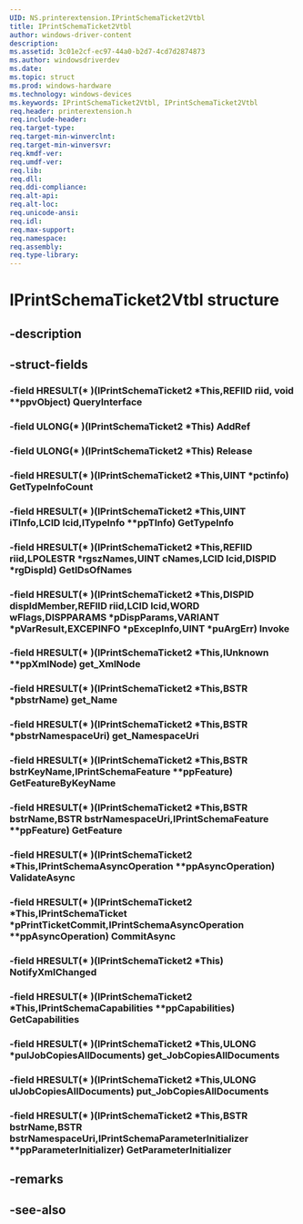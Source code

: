 ```yaml
---
UID: NS.printerextension.IPrintSchemaTicket2Vtbl
title: IPrintSchemaTicket2Vtbl
author: windows-driver-content
description: 
ms.assetid: 3c01e2cf-ec97-44a0-b2d7-4cd7d2874873
ms.author: windowsdriverdev
ms.date: 
ms.topic: struct
ms.prod: windows-hardware
ms.technology: windows-devices
ms.keywords: IPrintSchemaTicket2Vtbl, IPrintSchemaTicket2Vtbl
req.header: printerextension.h
req.include-header:
req.target-type:
req.target-min-winverclnt:
req.target-min-winversvr:
req.kmdf-ver:
req.umdf-ver:
req.lib:
req.dll:
req.ddi-compliance:
req.alt-api:
req.alt-loc:
req.unicode-ansi:
req.idl:
req.max-support:
req.namespace:
req.assembly:
req.type-library:
---
```


# IPrintSchemaTicket2Vtbl structure

## -description



## -struct-fields

### -field HRESULT(* )(IPrintSchemaTicket2 *This,REFIID riid, void **ppvObject) QueryInterface			
 	
### -field ULONG(* )(IPrintSchemaTicket2 *This) AddRef			
 	
### -field ULONG(* )(IPrintSchemaTicket2 *This) Release			
 	
### -field HRESULT(* )(IPrintSchemaTicket2 *This,UINT *pctinfo) GetTypeInfoCount			
 	
### -field HRESULT(* )(IPrintSchemaTicket2 *This,UINT iTInfo,LCID lcid,ITypeInfo **ppTInfo) GetTypeInfo			
 	
### -field HRESULT(* )(IPrintSchemaTicket2 *This,REFIID riid,LPOLESTR *rgszNames,UINT cNames,LCID lcid,DISPID *rgDispId) GetIDsOfNames			
 	
### -field HRESULT(* )(IPrintSchemaTicket2 *This,DISPID dispIdMember,REFIID riid,LCID lcid,WORD wFlags,DISPPARAMS *pDispParams,VARIANT *pVarResult,EXCEPINFO *pExcepInfo,UINT *puArgErr) Invoke			
 	
### -field HRESULT(* )(IPrintSchemaTicket2 *This,IUnknown **ppXmlNode) get_XmlNode			
 	
### -field HRESULT(* )(IPrintSchemaTicket2 *This,BSTR *pbstrName) get_Name			
 	
### -field HRESULT(* )(IPrintSchemaTicket2 *This,BSTR *pbstrNamespaceUri) get_NamespaceUri			
 	
### -field HRESULT(* )(IPrintSchemaTicket2 *This,BSTR bstrKeyName,IPrintSchemaFeature **ppFeature) GetFeatureByKeyName			
 	
### -field HRESULT(* )(IPrintSchemaTicket2 *This,BSTR bstrName,BSTR bstrNamespaceUri,IPrintSchemaFeature **ppFeature) GetFeature			
 	
### -field HRESULT(* )(IPrintSchemaTicket2 *This,IPrintSchemaAsyncOperation **ppAsyncOperation) ValidateAsync			
 	
### -field HRESULT(* )(IPrintSchemaTicket2 *This,IPrintSchemaTicket *pPrintTicketCommit,IPrintSchemaAsyncOperation **ppAsyncOperation) CommitAsync			
 	
### -field HRESULT(* )(IPrintSchemaTicket2 *This) NotifyXmlChanged			
 	
### -field HRESULT(* )(IPrintSchemaTicket2 *This,IPrintSchemaCapabilities **ppCapabilities) GetCapabilities			
 	
### -field HRESULT(* )(IPrintSchemaTicket2 *This,ULONG *pulJobCopiesAllDocuments) get_JobCopiesAllDocuments			
 	
### -field HRESULT(* )(IPrintSchemaTicket2 *This,ULONG ulJobCopiesAllDocuments) put_JobCopiesAllDocuments			
 	
### -field HRESULT(* )(IPrintSchemaTicket2 *This,BSTR bstrName,BSTR bstrNamespaceUri,IPrintSchemaParameterInitializer **ppParameterInitializer) GetParameterInitializer			
 	
## -remarks

## -see-also